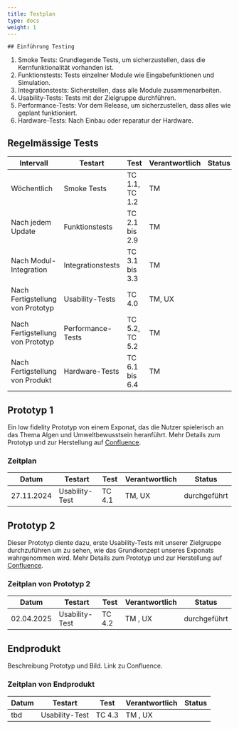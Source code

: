 ```yaml
---
title: Testplan
type: docs
weight: 1
---
```

    ## Einführung Testing
1. Smoke Tests: Grundlegende Tests, um sicherzustellen, dass die Kernfunktionalität vorhanden ist.
2. Funktionstests: Tests einzelner Module wie Eingabefunktionen und Simulation.
3. Integrationstests: Sicherstellen, dass alle Module zusammenarbeiten.
4. Usability-Tests: Tests mit der Zielgruppe durchführen.
5. Performance-Tests: Vor dem Release, um sicherzustellen, dass alles wie geplant funktioniert.
6. Hardware-Tests: Nach Einbau oder reparatur der Hardware.

## Regelmässige Tests
| Intervall                        | Testart           | Test              | Verantwortlich | Status | 
|----------------------------------|-------------------|-------------------|----------------|--------|
| Wöchentlich                      | Smoke Tests       | TC 1.1, TC 1.2    | TM             |        | 
| Nach jedem Update                | Funktionstests    | TC 2.1 bis 2.9    | TM             |        | 
| Nach Modul-Integration           | Integrationstests | TC 3.1 bis 3.3    | TM             |        | 
| Nach Fertigstellung von Prototyp | Usability-Tests   | TC 4.0            | TM, UX         |        | 
| Nach Fertigstellung von Prototyp | Performance-Tests | TC 5.2, TC 5.2    | TM             |        |
| Nach Fertigstellung von Produkt  | Hardware-Tests    | TC 6.1 bis 6.4    | TM             |        |



## Prototyp 1
Ein low fidelity Prototyp von einem Exponat, das die Nutzer spielerisch an das Thema Algen und Umweltbewusstsein heranführt.
Mehr Details zum Prototyp und zur Herstellung auf [Confluence](https://fhnw-projecttrack.atlassian.net/wiki/spaces/IP1224vt3/pages/587694175/Prototypen).

### Zeitplan
| Datum       | Testart           | Test              | Verantwortlich | Status        | 
|-------------|-------------------|-------------------|----------------|---------------|
| 27.11.2024  | Usability-Test    | TC 4.1            | TM, UX         | durchgeführt  |

## Prototyp 2
Dieser Prototyp diente dazu, erste Usability-Tests mit unserer Zielgruppe durchzuführen um zu sehen, wie das Grundkonzept unseres Exponats wahrgenommen wird.
Mehr Details zum Prototyp und zur Herstellung auf [Confluence](https://fhnw-projecttrack.atlassian.net/wiki/spaces/IP1224vt3/pages/751927344/Prototyp+2).

### Zeitplan von Prototyp 2
| Datum       | Testart              | Test              | Verantwortlich | Status        |
|-------------|----------------------|-------------------|----------------|---------------|
| 02.04.2025  | Usability-Test       | TC 4.2            | TM , UX        | durchgeführt  |

## Endprodukt
Beschreibung Prototyp und Bild. Link zu Confluence.

### Zeitplan von Endprodukt
| Datum       | Testart              | Test              | Verantwortlich | Status |
|-------------|----------------------|-------------------|----------------|--------|
| tbd         | Usability-Test       | TC 4.3            | TM , UX        |        |